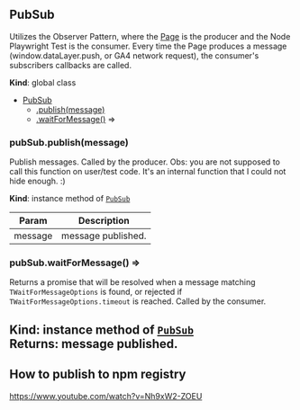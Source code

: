 <a name="PubSub"></a>

## PubSub
Utilizes the Observer Pattern, where the [Page](https://playwright.dev/docs/api/class-page)
is the producer and the Node Playwright Test is the consumer. Every time the Page produces
a message (window.dataLayer.push, or GA4 network request), the consumer's
subscribers callbacks are called.

**Kind**: global class  

* [PubSub](#PubSub)
    * [.publish(message)](#PubSub+publish)
    * [.waitForMessage()](#PubSub+waitForMessage) ⇒

<a name="PubSub+publish"></a>

### pubSub.publish(message)
Publish messages. Called by the producer.
Obs: you are not supposed to call this function on user/test code. It's an
internal function that I could not hide enough. :)

**Kind**: instance method of [<code>PubSub</code>](#PubSub)  

| Param | Description |
| --- | --- |
| message | message published. |

<a name="PubSub+waitForMessage"></a>

### pubSub.waitForMessage() ⇒
Returns a promise that will be resolved when a message matching `TWaitForMessageOptions` is found,
or rejected if `TWaitForMessageOptions.timeout` is reached. Called by the consumer.

**Kind**: instance method of [<code>PubSub</code>](#PubSub)  
**Returns**: message published.  
---

## How to publish to npm registry

https://www.youtube.com/watch?v=Nh9xW2-ZOEU

